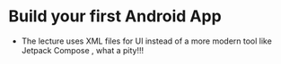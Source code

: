 # Build your first Android App

- The lecture uses XML files for UI instead of a more modern tool like Jetpack Compose , what a pity!!!
